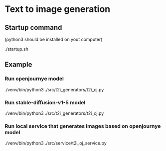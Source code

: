 # Text to image generation

## Startup command

(python3 should be installed on yout computer)

./startup.sh

## Example

### Run openjournye model

./venv/bin/python3 ./src/t2i_generators/t2i_oj.py

### Run stable-diffusion-v1-5 model

./venv/bin/python3 ./src/t2i_generators/t2i_oj.py

### Run local service that generates images based on openjournye model
./venv/bin/python3 ./src/service/t2i_oj_service.py
